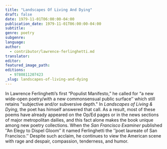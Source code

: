 ```yaml
---
title: "Landscapes Of Living And Dying"
draft: false
date: 1979-11-01T06:00:00-04:00
publication_date: 1979-11-01T06:00:00-04:00
subtitle:
genre: poetry
subgenre:
language:
author:
  - contributor/lawrence-ferlinghetti.md
translator:
editor:
featured_image_path:
editions:
  - 9780811207423
_slug: landscapes-of-living-and-dying
---
```


In Lawrence Ferlinghetti’s first “Populist Manifesto,” he called for “a new wide-open poetry/with a new commonsensual public surface’’ which still retains "subjective and/or subversive depth." In _Landscapes of Living & Dying_, the poet has himself answered that call. As a result, most of these poems have already appeared on the Op/Ed pages or in the news sections of major metropolitan dailies, and this fact alone makes the book unique among new poetry collections. When the _San Francisco Examiner_ published ’’An Elegy to Dispel Gloom’’ it named Ferlinghetti the ’’poet laureate of San Francisco.’’ Despite such acclaim, he continues to view the American scene with rage and despair, compassion, tenderness, and humor.

